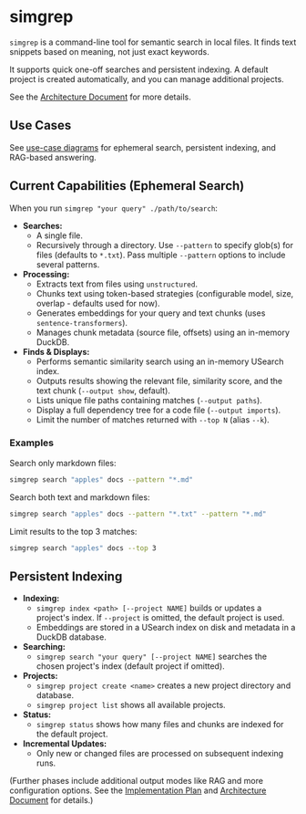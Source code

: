 # simgrep

`simgrep` is a command-line tool for semantic search in local files. It finds text snippets based on meaning, not just exact keywords.

It supports quick one-off searches and persistent indexing. A default project is created automatically, and you can manage additional projects.

See the [Architecture Document](docs/architecture.md) for more details.

## Use Cases
See [use-case diagrams](docs/use-cases.md) for ephemeral search, persistent indexing, and RAG-based answering.


## Current Capabilities (Ephemeral Search)

When you run `simgrep "your query" ./path/to/search`:

*   **Searches:**
    *   A single file.
    *   Recursively through a directory. Use `--pattern` to specify glob(s) for files (defaults to `*.txt`). Pass multiple `--pattern` options to include several patterns.
*   **Processing:**
    *   Extracts text from files using `unstructured`.
    *   Chunks text using token-based strategies (configurable model, size, overlap - defaults used for now).
    *   Generates embeddings for your query and text chunks (uses `sentence-transformers`).
    *   Manages chunk metadata (source file, offsets) using an in-memory DuckDB.
*   **Finds & Displays:**
    *   Performs semantic similarity search using an in-memory USearch index.
    *   Outputs results showing the relevant file, similarity score, and the text chunk (`--output show`, default).
    *   Lists unique file paths containing matches (`--output paths`).
    *   Display a full dependency tree for a code file (`--output imports`).
    *   Limit the number of matches returned with `--top N` (alias `--k`).

### Examples

Search only markdown files:

```bash
simgrep search "apples" docs --pattern "*.md"
```

Search both text and markdown files:

```bash
simgrep search "apples" docs --pattern "*.txt" --pattern "*.md"
```

Limit results to the top 3 matches:

```bash
simgrep search "apples" docs --top 3
```

## Persistent Indexing

*   **Indexing:**
    *   `simgrep index <path> [--project NAME]` builds or updates a project's index. If `--project` is omitted, the default project is used.
    *   Embeddings are stored in a USearch index on disk and metadata in a DuckDB database.
*   **Searching:**
    *   `simgrep search "your query" [--project NAME]` searches the chosen project's index (default project if omitted).
*   **Projects:**
    *   `simgrep project create <name>` creates a new project directory and database.
    *   `simgrep project list` shows all available projects.
*   **Status:**
    *   `simgrep status` shows how many files and chunks are indexed for the default project.
*   **Incremental Updates:**
    *   Only new or changed files are processed on subsequent indexing runs.

(Further phases include additional output modes like RAG and more configuration options. See the [Implementation Plan](docs/implementation-plan.md) and [Architecture Document](docs/architecture.md) for details.)
